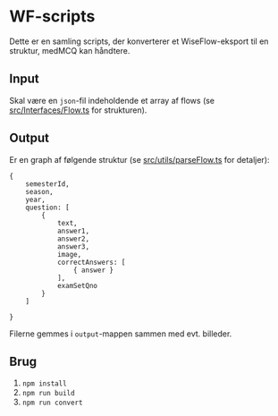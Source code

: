 # WF-scripts

Dette er en samling scripts, der konverterer et WiseFlow-eksport til en struktur, medMCQ kan håndtere.

## Input

Skal være en `json`-fil indeholdende et array af flows (se [src/Interfaces/Flow.ts](src/interfaces/Flow.ts) for strukturen).

## Output

Er en graph af følgende struktur (se [src/utils/parseFlow.ts](src/utils/parseFlow.ts) for detaljer):

```
{
    semesterId,
    season,
    year,
    question: [
        {
            text,
            answer1,
            answer2,
            answer3,
            image,
            correctAnswers: [
                { answer }
            ],
            examSetQno
        }
    ]

}
```

Filerne gemmes i `output`-mappen sammen med evt. billeder.

## Brug

1. `npm install`
2. `npm run build`
3. `npm run convert`
